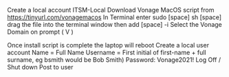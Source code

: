 
Create a local account ITSM-Local
Download Vonage MacOS script from https://tinyurl.com/vonagemacos
In Terminal enter sudo [space] sh [space] drag the file into the terminal window then add [space] -i
Select the Vonage Domain on prompt ( V )


Once install script is complete the laptop will reboot
Create a local user account
Name = Full Name
Username = First initial of first-name + full surname, eg bsmith would be Bob Smith)
Password: Vonage2021!
Log Off / Shut down
Post to user 
